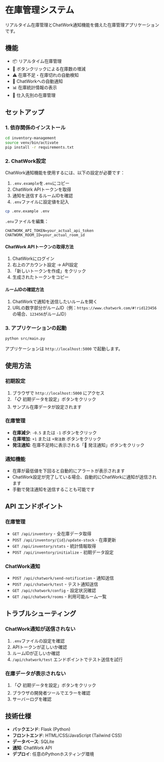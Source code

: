 # 在庫管理システム

リアルタイム在庫管理とChatWork通知機能を備えた在庫管理アプリケーションです。

## 機能

- 📦 リアルタイム在庫管理
- 🔄 ボタンクリックによる在庫数の増減
- ⚠️ 在庫不足・在庫切れの自動検知
- 📱 ChatWorkへの自動通知
- 📊 在庫統計情報の表示
- 🏪 仕入先別の在庫管理

## セットアップ

### 1. 依存関係のインストール

```bash
cd inventory-management
source venv/bin/activate
pip install -r requirements.txt
```

### 2. ChatWork設定

ChatWork通知機能を使用するには、以下の設定が必要です：

1. `.env.example`を`.env`にコピー
2. ChatWork APIトークンを取得
3. 通知を送信するルームIDを確認
4. `.env`ファイルに設定値を記入

```bash
cp .env.example .env
```

`.env`ファイルを編集：
```
CHATWORK_API_TOKEN=your_actual_api_token
CHATWORK_ROOM_ID=your_actual_room_id
```

#### ChatWork APIトークンの取得方法

1. ChatWorkにログイン
2. 右上のアカウント設定 → API設定
3. 「新しいトークンを作成」をクリック
4. 生成されたトークンをコピー

#### ルームIDの確認方法

1. ChatWorkで通知を送信したいルームを開く
2. URLの数字部分がルームID（例：`https://www.chatwork.com/#!rid123456` の場合、`123456`がルームID）

### 3. アプリケーションの起動

```bash
python src/main.py
```

アプリケーションは `http://localhost:5000` で起動します。

## 使用方法

### 初期設定

1. ブラウザで `http://localhost:5000` にアクセス
2. 「📋 初期データを設定」ボタンをクリック
3. サンプル在庫データが設定されます

### 在庫管理

- **在庫減少**: `-0.5` または `-1` ボタンをクリック
- **在庫増加**: `+1` または `+発注数` ボタンをクリック
- **発注通知**: 在庫不足時に表示される「📱 発注通知」ボタンをクリック

### 通知機能

- 在庫が最低値を下回ると自動的にアラートが表示されます
- ChatWork設定が完了している場合、自動的にChatWorkに通知が送信されます
- 手動で発注通知を送信することも可能です

## API エンドポイント

### 在庫管理
- `GET /api/inventory` - 全在庫データ取得
- `POST /api/inventory/{id}/update-stock` - 在庫更新
- `GET /api/inventory/stats` - 統計情報取得
- `POST /api/inventory/initialize` - 初期データ設定

### ChatWork通知
- `POST /api/chatwork/send-notification` - 通知送信
- `POST /api/chatwork/test` - テスト通知送信
- `GET /api/chatwork/config` - 設定状況確認
- `GET /api/chatwork/rooms` - 利用可能ルーム一覧

## トラブルシューティング

### ChatWork通知が送信されない

1. `.env`ファイルの設定を確認
2. APIトークンが正しいか確認
3. ルームIDが正しいか確認
4. `/api/chatwork/test` エンドポイントでテスト送信を試行

### 在庫データが表示されない

1. 「📋 初期データを設定」ボタンをクリック
2. ブラウザの開発者ツールでエラーを確認
3. サーバーログを確認

## 技術仕様

- **バックエンド**: Flask (Python)
- **フロントエンド**: HTML/CSS/JavaScript (Tailwind CSS)
- **データベース**: SQLite
- **通知**: ChatWork API
- **デプロイ**: 任意のPythonホスティング環境

